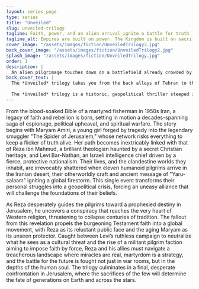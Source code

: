 ```yaml
---
layout: series_page
type: series 
title: "Unveiled"
slug: unveiled-trilogy
tagline: Faith, power, and an alien arrival ignite a battle for truth
tagline_alt: Empires are built on power. The Kingdom is built on sacrifice.
cover_image: "/assets/images/fiction/UnveiledTrilogy3.jpg"
back_cover_image: "/assets/images/fiction/UnveiledTrilogy2.jpg"
splash_image: "/assets/images/fiction/UnveiledTrilogy.jpg"
order: 1
description: |
  An alien pilgrimage touches down on a battlefield already crowded by smugglers, martyrs, and kings of narrative. From a murdered fisherman’s Bible to a Jerusalem power struggle, three lives decide who gets to name the truth.
back_cover_text: |
  The *Unveiled* trilogy takes you from the back alleys of Tehran to the contested streets of Jerusalem where three lives are bound by a murdered fisherman’s Bible and the dangerous truths it carries. Maryam Amiri’s smuggling network, Reza ibn Mahmud’s covert alliances, and Levi Bar-Nathan’s bid for control collide when an alien vessel lands in Iran’s desert, drawing spies, militias, and prophets into a single storm. As faith is weaponized and loyalty tested, each must decide whether their cause is worth the cost it demands.
  
  The *Unveiled* trilogy is a historic, geopolitical thriller steeped in theological tension, where smuggled Bibles ignite revolutions, an alien pilgrim challenges centuries of prophecy, and Jerusalem becomes the chessboard for a final bid for power. From the hidden print shops of the Spider’s Web to the windswept salt flats beneath an unearthly vessel, and into war rooms where faith and ambition are indistinguishable, the trilogy traces how a single encounter can reshape nations. Each choice, from whispered prayers to acts of war, forces the question: whose truth will survive?
---
```

From the blood-soaked Bible of a martyred fisherman in 1950s Iran, a legacy of faith and rebellion is born, setting in motion a decades-spanning saga of espionage, political upheaval, and spiritual warfare. The story begins with Maryam Amiri, a young girl forged by tragedy into the legendary smuggler "The Spider of Jerusalem," whose network risks everything to keep a flicker of truth alive. Her path becomes inextricably linked with that of Reza ibn Mahmud, a brilliant theologian haunted by a secret Christian heritage, and Levi Bar-Nathan, an Israeli intelligence chief driven by a fierce, protective nationalism. Their lives, and the clandestine worlds they inhabit, are irrevocably shattered when eleven humanoid pilgrims arrive in the Iranian desert, their otherworldly craft and ancient message of "Yaru-salaam" igniting a global firestorm. This single event transforms their personal struggles into a geopolitical crisis, forcing an uneasy alliance that will challenge the foundations of their beliefs.

As Reza desperately guides the pilgrims toward a prophesied destiny in Jerusalem, he uncovers a conspiracy that reaches the very heart of Western religion, threatening to collapse centuries of tradition. The fallout from this revelation propels the burgeoning Testament faith into a global movement, with Reza as its reluctant public face and the aging Maryam as its unseen protector. Caught between Levi’s ruthless campaign to neutralize what he sees as a cultural threat and the rise of a militant pilgrim faction aiming to impose faith by force, Reza and his allies must navigate a treacherous landscape where miracles are real, martyrdom is a strategy, and the battle for the future is fought not just in war rooms, but in the depths of the human soul. The trilogy culminates in a final, desperate confrontation in Jerusalem, where the sacrifices of the few will determine the fate of generations on Earth and across the stars.
